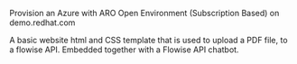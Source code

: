 
Provision an Azure with ARO Open Environment (Subscription Based) on demo.redhat.com 

A basic website html and CSS template that is used to upload a PDF file, to a flowise API. Embedded together with a Flowise API chatbot. 
